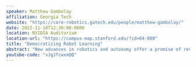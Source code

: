 ```yaml
---
speaker: Matthew Gombolay
affiliation: Georgia Tech
website: "https://core-robotics.gatech.edu/people/matthew-gombolay/"
date: 2022-11-18T12:30:00-0000
location: NVIDIA Auditorium
location-url: "https://campus-map.stanford.edu/?id=04-080"
title: "Democratizing Robot Learning"
abstract: "New advances in robotics and autonomy offer a promise of revitalizing final assembly manufacturing, assisting in personalized at-home healthcare, and even scaling the power of earth-bound scientists for robotic space exploration. Yet, in real-world applications, autonomy is often run in the O-F-F mode because researchers fail to understand the human in human-in-the-loop systems. In this talk, I will share exciting research we are conducting at the nexus of human factors engineering and cognitive robotics to inform the design of human-robot interaction. In my talk, I will focus on our recent work on 1) enabling machines to learn skills from and model heterogeneous, suboptimal human decision-makers, 2) “white-box” that knowledge through explainable Artificial Intelligence (XAI) techniques, and 3) scale to coordinated control of stochastic human-robot teams. The goal of this research is to inform the design of autonomous teammates so that users want to turn – and benefit from turning – to the O-N mode."
youtube-code: "vJgJfcwxmQQ"
---
```

